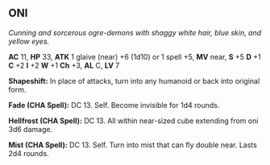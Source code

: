 ## ONI

_Cunning and sorcerous ogre-demons with shaggy white hair, blue skin, and yellow eyes._

**AC** 11, **HP** 33, **ATK** 1 glaive (near) +6 (1d10) or 1 spell +5, **MV** near, **S** +5 **D** +1 **C** +2 **I** +2 **W** +1 **Ch** +3, **AL** C, **LV** 7

**Shapeshift:** In place of attacks, turn into any humanoid or back into original form.

**Fade (CHA Spell):** DC 13. Self. Become invisible for 1d4 rounds.

**Hellfrost (CHA Spell):** DC 13. All within near-sized cube extending from oni 3d6 damage.

**Mist (CHA Spell):** DC 13. Self. Turn into mist that can fly double near. Lasts 2d4 rounds.

